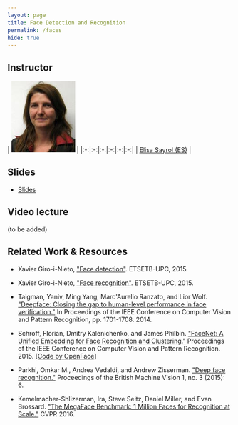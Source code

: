 ```yaml
---
layout: page
title: Face Detection and Recognition
permalink: /faces
hide: true
---
```


## Instructor

|  ![Elisa Sayrol][ElisaSayrol-photo]  |
|:-:|:-:|:-:|:-:|:-:|:-:|
| [Elisa Sayrol (ES)][ElisaSayrol-web]  |

[ElisaSayrol-web]: https://imatge.upc.edu/web/people/elisa-sayrol

[ElisaSayrol-photo]: img/instructors/ElisaSayrol.jpg "Elisa Sayrol"

## Slides
* [Slides](slides/D3L5-faces.pdf)

## Video lecture

(to be added)


## Related Work & Resources

* Xavier Giro-i-Nieto, ["Face detection"](https://docs.google.com/presentation/d/1bINnGcKExt8QjkuLGthmTgSgO0hdr3gaoUwrWI4N6ZY/edit?usp=sharing). ETSETB-UPC, 2015.

* Xavier Giro-i-Nieto, ["Face recognition"](https://docs.google.com/presentation/d/1Y1ctCDt9YIEg0r3sP61PzN_PcbFEz-WXWkgcpd12Q00/edit?usp=sharing). ETSETB-UPC, 2015.

* Taigman, Yaniv, Ming Yang, Marc'Aurelio Ranzato, and Lior Wolf. ["Deepface: Closing the gap to human-level performance in face verification."](http://www.cv-foundation.org/openaccess/content_cvpr_2014/html/Taigman_DeepFace_Closing_the_2014_CVPR_paper.html) In Proceedings of the IEEE Conference on Computer Vision and Pattern Recognition, pp. 1701-1708. 2014.

* Schroff, Florian, Dmitry Kalenichenko, and James Philbin. ["FaceNet: A Unified Embedding for Face Recognition and Clustering."](http://www.cv-foundation.org/openaccess/content_cvpr_2015/html/Schroff_FaceNet_A_Unified_2015_CVPR_paper.html) Proceedings of the IEEE Conference on Computer Vision and Pattern Recognition. 2015. [[Code by OpenFace]](https://github.com/cmusatyalab/openface)

* Parkhi, Omkar M., Andrea Vedaldi, and Andrew Zisserman. ["Deep face recognition."](http://www.robots.ox.ac.uk/~vgg/publications/2015/Parkhi15/) Proceedings of the British Machine Vision 1, no. 3 (2015): 6.

* Kemelmacher-Shlizerman, Ira, Steve Seitz, Daniel Miller, and Evan Brossard. ["The MegaFace Benchmark: 1 Million Faces for Recognition at Scale."](http://megaface.cs.washington.edu/index.html) CVPR 2016.
